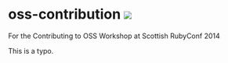 # oss-contribution <a href="http://travis-ci.org/indirect/oss-contribution"><img src="https://api.travis-ci.org/indirect/oss-contribution.svg"></a>

For the Contributing to OSS Workshop at Scottish RubyConf 2014 

This is a typo.
